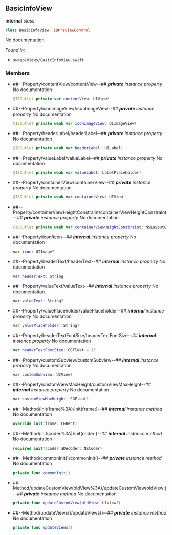 ## BasicInfoView

**internal** *class*

```swift
class BasicInfoView: IBPreviewControl
```

No documentation



*Found in:*

* `swaap/Views/BasicInfoView.swift`


### Members



* ##--Property/contentView/contentView--##
	***private*** *instance property*
	No documentation
	```swift
	@IBOutlet private var contentView: UIView!
	```

* ##--Property/iconImageView/iconImageView--##
	***private*** *instance property*
	No documentation
	```swift
	@IBOutlet private weak var iconImageView: UIImageView!
	```

* ##--Property/headerLabel/headerLabel--##
	***private*** *instance property*
	No documentation
	```swift
	@IBOutlet private weak var headerLabel: UILabel!
	```

* ##--Property/valueLabel/valueLabel--##
	***private*** *instance property*
	No documentation
	```swift
	@IBOutlet private weak var valueLabel: LabelPlaceholder!
	```

* ##--Property/containerView/containerView--##
	***private*** *instance property*
	No documentation
	```swift
	@IBOutlet private weak var containerView: UIView!
	```

* ##--Property/containerViewHeightConstraint/containerViewHeightConstraint--##
	***private*** *instance property*
	No documentation
	```swift
	@IBOutlet private weak var containerViewHeightConstraint: NSLayoutConstraint!
	```

* ##--Property/icon/icon--##
	***internal*** *instance property*
	No documentation
	```swift
	var icon: UIImage?
	```

* ##--Property/headerText/headerText--##
	***internal*** *instance property*
	No documentation
	```swift
	var headerText: String
	```

* ##--Property/valueText/valueText--##
	***internal*** *instance property*
	No documentation
	```swift
	var valueText: String?
	```

* ##--Property/valuePlaceholder/valuePlaceholder--##
	***internal*** *instance property*
	No documentation
	```swift
	var valuePlaceholder: String?
	```

* ##--Property/headerTextFontSize/headerTextFontSize--##
	***internal*** *instance property*
	No documentation
	```swift
	var headerTextFontSize: CGFloat = 13
	```

* ##--Property/customSubview/customSubview--##
	***internal*** *instance property*
	No documentation
	```swift
	var customSubview: UIView?
	```

* ##--Property/customViewMaxHeight/customViewMaxHeight--##
	***internal*** *instance property*
	No documentation
	```swift
	var customViewMaxHeight: CGFloat?
	```

* ##--Method/init(frame%3A)/init(frame:)--##
	***internal*** *instance method*
	No documentation
	```swift
	override init(frame: CGRect)
	```

* ##--Method/init(coder%3A)/init(coder:)--##
	***internal*** *instance method*
	No documentation
	```swift
	required init?(coder aDecoder: NSCoder)
	```

* ##--Method/commonInit()/commonInit()--##
	***private*** *instance method*
	No documentation
	```swift
	private func commonInit()
	```

* ##--Method/updateCustomView(oldView%3A)/updateCustomView(oldView:)--##
	***private*** *instance method*
	No documentation
	```swift
	private func updateCustomView(oldView: UIView?)
	```

* ##--Method/updateViews()/updateViews()--##
	***private*** *instance method*
	No documentation
	```swift
	private func updateViews()
	```


